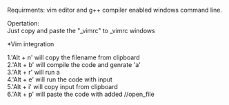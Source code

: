 Requirments:
vim editor and g++ compiler enabled windows command line. <br>

Opertation:<br>
Just copy and paste the "_vimrc" to _vimrc windows


*Vim integration

1.'Alt + n' will copy the filename from clipboard <br>
2.'Alt + b' will compile the code and genrate 'a'<br>
3.'Alt + r' will run a<br>
4.'Alt + e' will run the code with input<br>
5.'Alt + i' will copy input from clipboard<br>
6.'Alt + p' will paste the code with added //open_file <br>


